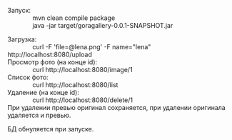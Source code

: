 Запуск: <br>
    mvn clean compile package <br>
    java -jar target/goragallery-0.0.1-SNAPSHOT.jar <br>

Загрузка: <br>
    curl -F 'file=@lena.png' -F name="lena" http://localhost:8080/upload <br>
Просмотр фото (на конце id): <br>
    curl http://localhost:8080/image/1 <br>
Список фото: <br>
    curl  http://localhost:8080/list <br>
Удаление (на конце id): <br>
    curl http://localhost:8080/delete/1<br>
При удалении превью оригинал сохраняется, при удалении оригинала удаляется и превью.<br>

БД обнуляется при запуске.
